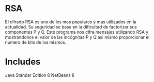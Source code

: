RSA
====

El cifrado RSA es uno de los mas populares y mas utilizados en la actualidad. 
Su seguridad se basa en la dificultad de factorizar sus componentes P y Q.
Este programa nos cifra mensajes utilizando RSA y mostrándonos el valor de las incógnitas P y Q asi mismo proporcionar el numero de bits de los mismos.

Includes
==========
Java Standar Edition 8
NetBeans 8 
